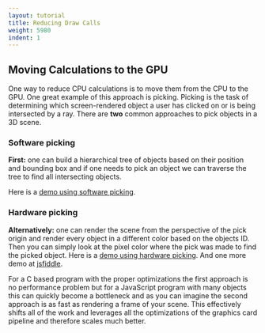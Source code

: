 ```yaml
---
layout: tutorial
title: Reducing Draw Calls
weight: 5980
indent: 1
---
```


<h2>Moving Calculations to the GPU</h2>
One way to reduce CPU calculations is to move them from the CPU to the GPU. One great example of this approach is picking. Picking is the task of determining which screen-rendered object a user has clicked on or is being intersected by a ray. There are <strong>two</strong> common approaches to pick objects in a 3D scene.
<h3>Software picking</h3>
<strong>First:</strong> one can build a hierarchical tree of objects based on their position and bounding box and if one needs to pick an object we can traverse the tree to find all intersecting objects.

Here is a <a href="http://labs.gooengine.com/examples/picking/">demo using software picking</a>.
<h3>Hardware picking</h3>
<strong>Alternatively:</strong> one can render the scene from the perspective of the pick origin and render every object in a different color based on the objects ID. Then you can simply look at the pixel color where the pick was made to find the picked object. Here is a <a href="http://code.gooengine.com/0.9.10/visual-test/goo/renderer/WorldPickCoords/WorldPickCoordinates-vtest.html">demo using hardware picking</a>. And one more demo at <a href="http://jsfiddle.net/qLw8H/14/">jsfiddle</a>.

For a C based program with the proper optimizations the first approach is no performance problem but for a JavaScript program with many objects this can quickly become a bottleneck and as you can imagine the second approach is as fast as rendering a frame of your scene. This effectively shifts all of the work and leverages all the optimizations of the graphics card pipeline and therefore scales much better.